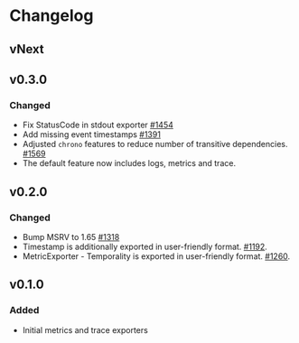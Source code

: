 # Changelog

## vNext

## v0.3.0

### Changed

- Fix StatusCode in stdout exporter [#1454](https://github.com/open-telemetry/opentelemetry-rust/pull/1454)
- Add missing event timestamps [#1391](https://github.com/open-telemetry/opentelemetry-rust/pull/1391)
- Adjusted `chrono` features to reduce number of transitive dependencies. [#1569](https://github.com/open-telemetry/opentelemetry-rust/pull/1569)
- The default feature now includes logs, metrics and trace.

## v0.2.0

### Changed

- Bump MSRV to 1.65 [#1318](https://github.com/open-telemetry/opentelemetry-rust/pull/1318)
- Timestamp is additionally exported in user-friendly format.
  [#1192](https://github.com/open-telemetry/opentelemetry-rust/pull/1192).
- MetricExporter - Temporality is exported in user-friendly format.
  [#1260](https://github.com/open-telemetry/opentelemetry-rust/pull/1260).

## v0.1.0

### Added

- Initial metrics and trace exporters

